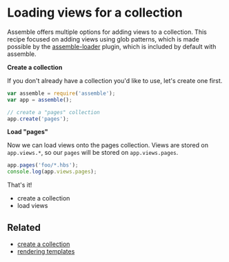 # Loading views for a collection

Assemble offers multiple options for adding views to a collection. This recipe focused on adding views using glob patterns, which is made possible by the [assemble-loader](https://github.com/assemble/assemble-loader) plugin, which is included by default with assemble.

**Create a collection**

If you don't already have a collection you'd like to use, let's create one first.

```js
var assemble = require('assemble');
var app = assemble();

// create a "pages" collection
app.create('pages');
```

**Load "pages"**

Now we can load views onto the pages collection. Views are stored on `app.views.*`, so our `pages` will be stored on `app.views.pages`.

```js
app.pages('foo/*.hbs');
console.log(app.views.pages);
```

That's it! 

- create a collection
- load views

## Related

- [create a collection](./create-a-collection.md)
- [rendering templates](./rendering-templates.md)
